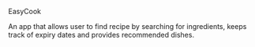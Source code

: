EasyCook

An app that allows user to find recipe by searching for ingredients, keeps track of expiry dates and provides recommended dishes.
